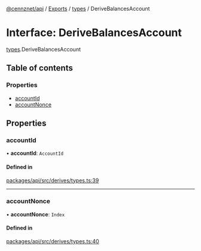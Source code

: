 [@cennznet/api](../README.md) / [Exports](../modules.md) / [types](../modules/types.md) / DeriveBalancesAccount

# Interface: DeriveBalancesAccount

[types](../modules/types.md).DeriveBalancesAccount

## Table of contents

### Properties

- [accountId](types.derivebalancesaccount.md#accountid)
- [accountNonce](types.derivebalancesaccount.md#accountnonce)

## Properties

### accountId

• **accountId**: `AccountId`

#### Defined in

[packages/api/src/derives/types.ts:39](https://github.com/cennznet/api.js/blob/8a3918c/packages/api/src/derives/types.ts#L39)

___

### accountNonce

• **accountNonce**: `Index`

#### Defined in

[packages/api/src/derives/types.ts:40](https://github.com/cennznet/api.js/blob/8a3918c/packages/api/src/derives/types.ts#L40)
